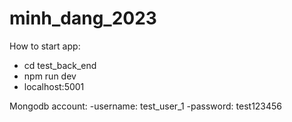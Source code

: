# minh_dang_2023

How to start app:
  - cd test_back_end
  - npm run dev
  - localhost:5001

Mongodb account: 
  -username: test_user_1
  -password: test123456

